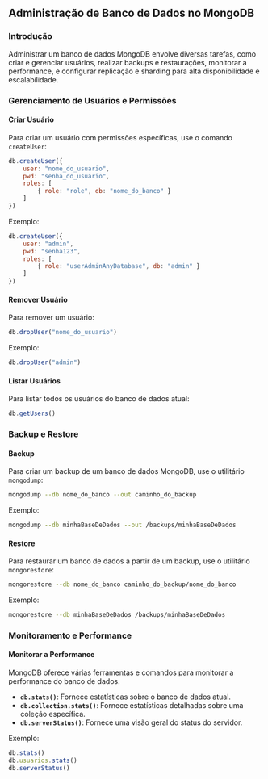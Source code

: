 ## Administração de Banco de Dados no MongoDB

### Introdução

Administrar um banco de dados MongoDB envolve diversas tarefas, como criar e gerenciar usuários, realizar backups e restaurações, monitorar a performance, e configurar replicação e sharding para alta disponibilidade e escalabilidade. 

### Gerenciamento de Usuários e Permissões

#### Criar Usuário

Para criar um usuário com permissões específicas, use o comando `createUser`:

```javascript
db.createUser({
    user: "nome_do_usuario",
    pwd: "senha_do_usuario",
    roles: [
        { role: "role", db: "nome_do_banco" }
    ]
})
```

Exemplo:
```javascript
db.createUser({
    user: "admin",
    pwd: "senha123",
    roles: [
        { role: "userAdminAnyDatabase", db: "admin" }
    ]
})
```

#### Remover Usuário

Para remover um usuário:

```javascript
db.dropUser("nome_do_usuario")
```

Exemplo:
```javascript
db.dropUser("admin")
```

#### Listar Usuários

Para listar todos os usuários do banco de dados atual:

```javascript
db.getUsers()
```

### Backup e Restore

#### Backup

Para criar um backup de um banco de dados MongoDB, use o utilitário `mongodump`:

```bash
mongodump --db nome_do_banco --out caminho_do_backup
```

Exemplo:
```bash
mongodump --db minhaBaseDeDados --out /backups/minhaBaseDeDados
```

#### Restore

Para restaurar um banco de dados a partir de um backup, use o utilitário `mongorestore`:

```bash
mongorestore --db nome_do_banco caminho_do_backup/nome_do_banco
```

Exemplo:
```bash
mongorestore --db minhaBaseDeDados /backups/minhaBaseDeDados
```

###  Monitoramento e Performance

#### Monitorar a Performance

MongoDB oferece várias ferramentas e comandos para monitorar a performance do banco de dados.

- **`db.stats()`**: Fornece estatísticas sobre o banco de dados atual.
- **`db.collection.stats()`**: Fornece estatísticas detalhadas sobre uma coleção específica.
- **`db.serverStatus()`**: Fornece uma visão geral do status do servidor.

Exemplo:
```javascript
db.stats()
db.usuarios.stats()
db.serverStatus()
```